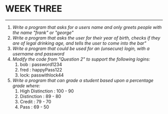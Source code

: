 # WEEK THREE
---
1. *Write a program that asks for a users name and only greets people with the name "frank" or "george"*
2. *Write a program that asks the user for their year of birth, checks if they are of legal drinking age, and tells the user to come into the bar"*
3. *Write a program that could be used for an (unsecure) login, with a username and password*
4. *Modify the code from "Question 2" to support the following logins:*
   1. bob : password1234
   2. fred : happyPass122
   3. lock: passwithlock44
5. *Write a program that can grade a student based upon a percentage grade where:*
   1. High Distinction : 100 - 90
   2. Distinction : 89 - 80
   3. Credit : 79 - 70
   4. Pass : 69 - 50